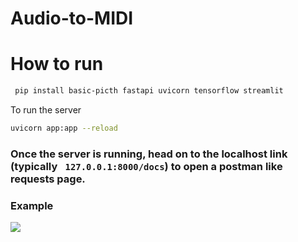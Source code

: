 # Audio-to-MIDI
# How to run

```bash
 pip install basic-picth fastapi uvicorn tensorflow streamlit
```
To run the server

```bash
uvicorn app:app --reload
```

### Once the server is running, head on to the localhost link (typically ``` 127.0.0.1:8000/docs```) to open a postman like requests page.

### Example
![](https://github.com/Rajathbharadwaj/Audio-to-MIDI/blob/main/Screencast%20from%202023-08-04%2013-36-18.gif)